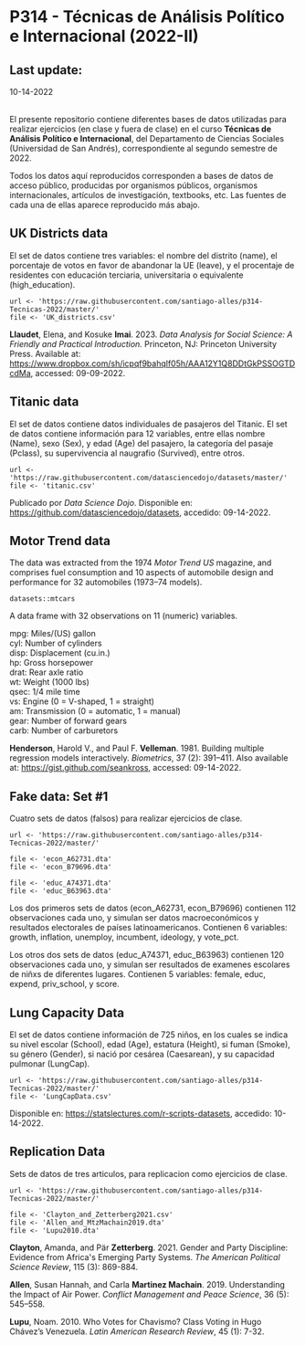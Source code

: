 P314 - Técnicas de Análisis Político e Internacional (2022-II)
=================================

Last update:
------------------
10-14-2022

</br >El presente repositorio contiene diferentes bases de datos utilizadas para realizar ejercicios (en clase y fuera de clase) en el curso <b>Técnicas de Análisis Político e Internacional</b>, del Departamento de Ciencias Sociales (Universidad de San Andrés), correspondiente al segundo semestre de 2022.

Todos los datos aquí reproducidos corresponden a bases de datos de acceso público, producidas por organismos públicos, organismos internacionales, artículos de investigación, textbooks, etc. Las fuentes de cada una de ellas aparece reproducido más abajo.

UK Districts data
------------------

El set de datos contiene tres variables: el nombre del distrito (name), el porcentaje de votos en favor de abandonar la UE (leave), y el procentaje de residentes con educación terciaria, universitaria o equivalente (high_education).
<pre><code>url <- 'https://raw.githubusercontent.com/santiago-alles/p314-Tecnicas-2022/master/'
file <- 'UK_districts.csv'</pre></code>
<b>Llaudet</b>, Elena, and Kosuke <b>Imai</b>. 2023. <i>Data Analysis for Social Science: A Friendly and Practical Introduction.</i> Princeton, NJ: Princeton University Press. Available at: <https://www.dropbox.com/sh/icpqf9bahqlf05h/AAA12Y1Q8DDtGkPSSOGTDcdMa>, accessed: 09-09-2022.

Titanic data
------------------

El set de datos contiene datos individuales de pasajeros del Titanic. El set de datos contiene información para 12 variables, entre ellas nombre (Name), sexo (Sex), y edad (Age) del pasajero, la categoría del pasaje (Pclass), su supervivencia al naugrafio (Survived), entre otros.
<pre><code>url <- 'https://raw.githubusercontent.com/datasciencedojo/datasets/master/'
file <- 'titanic.csv'</pre></code>

Publicado por <i>Data Science Dojo</i>. Disponible en: <https://github.com/datasciencedojo/datasets>, accedido: 09-14-2022.

Motor Trend data
------------------

The data was extracted from the 1974 <i>Motor Trend US</i> magazine, and comprises fuel consumption and 10 aspects of automobile design and performance for 32 automobiles (1973–74 models).
<pre><code>datasets::mtcars</pre></code>

A data frame with 32 observations on 11 (numeric) variables.

mpg:	Miles/(US) gallon</br >
cyl:	Number of cylinders</br >
disp:	Displacement (cu.in.)</br >
hp:	Gross horsepower</br >
drat:	Rear axle ratio</br >
wt:	Weight (1000 lbs)</br >
qsec:	1/4 mile time</br >
vs:	Engine (0 = V-shaped, 1 = straight)</br >
am:	Transmission (0 = automatic, 1 = manual)</br >
gear:	Number of forward gears</br >
carb:	Number of carburetors</br >

<b>Henderson</b>, Harold V., and Paul F. <b>Velleman</b>. 1981. Building multiple regression models interactively. <i>Biometrics</i>, 37 (2): 391–411. Also available at: <https://gist.github.com/seankross>, accessed: 09-14-2022.

Fake data: Set #1
------------------

Cuatro sets de datos (falsos) para realizar ejercicios de clase.

<pre><code>url <- 'https://raw.githubusercontent.com/santiago-alles/p314-Tecnicas-2022/master/'

file <- 'econ_A62731.dta'
file <- 'econ_B79696.dta'

file <- 'educ_A74371.dta'
file <- 'educ_B63963.dta'</pre></code>

Los dos primeros sets de datos (econ_A62731, econ_B79696) contienen 112 observaciones cada uno, y simulan ser datos macroeconómicos y resultados electorales de países latinoamericanos. Contienen 6 variables: growth, inflation, unemploy, incumbent, ideology, y vote_pct.

Los otros dos sets de datos (educ_A74371, educ_B63963) contienen 120 observaciones cada uno, y simulan ser resultados de examenes escolares de niñxs de diferentes lugares. Contienen 5 variables: female, educ, expend, priv_school, y score.

Lung Capacity Data
------------------

El set de datos contiene información de 725 niños, en los cuales se indica su nivel escolar (School), edad (Age), estatura (Height), si fuman (Smoke), su género (Gender), si nació por cesárea (Caesarean), y su capacidad pulmonar (LungCap).

<pre><code>url <- 'https://raw.githubusercontent.com/santiago-alles/p314-Tecnicas-2022/master/'
file <- 'LungCapData.csv'</pre></code>

Disponible en: <https://statslectures.com/r-scripts-datasets>, accedido: 10-14-2022.

Replication Data
------------------

Sets de datos de tres articulos, para replicacion como ejercicios de clase.

<pre><code>url <- 'https://raw.githubusercontent.com/santiago-alles/p314-Tecnicas-2022/master/'

file <- 'Clayton_and_Zetterberg2021.csv'
file <- 'Allen_and_MtzMachain2019.dta'
file <- 'Lupu2010.dta'</pre></code>

<b>Clayton</b>, Amanda, and Pär <b>Zetterberg</b>. 2021. Gender and Party Discipline: Evidence from Africa's Emerging Party Systems. <i>The American Political Science Review</i>, 115 (3): 869-884.

<b>Allen</b>, Susan Hannah, and Carla <b>Martinez Machain</b>. 2019. Understanding the Impact of Air Power. <i>Conflict Management and Peace Science</i>, 36 (5): 545–558.

<b>Lupu</b>, Noam. 2010. Who Votes for Chavismo? Class Voting in Hugo Chávez’s Venezuela. <i>Latin American Research Review</i>, 45 (1): 7-32. 
